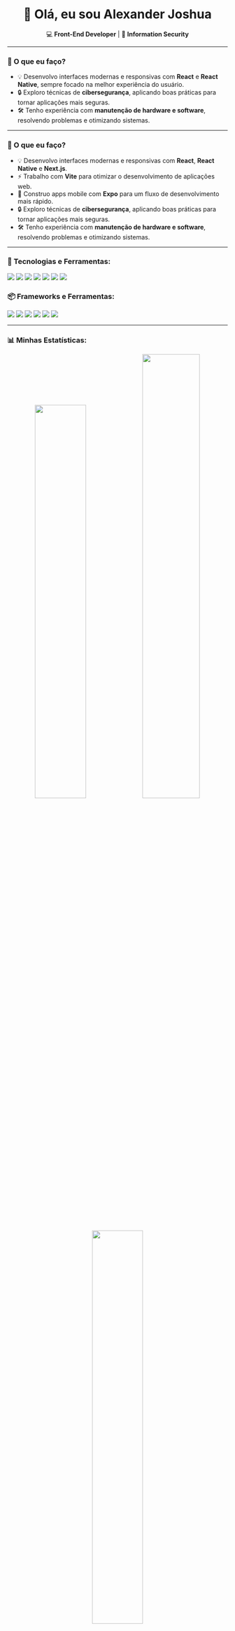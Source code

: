 <h1 align="center">👋 Olá, eu sou Alexander Joshua</h1>

<p align="center">
  💻 <strong>Front-End Developer</strong> | 🔐 <strong>Information Security</strong>
</p>

---

### 🚀 O que eu faço?
- 💡 Desenvolvo interfaces modernas e responsivas com <strong>React</strong> e <strong>React Native</strong>, sempre focado na melhor experiência do usuário.  
- 🔒 Exploro técnicas de <strong>cibersegurança</strong>, aplicando boas práticas para tornar aplicações mais seguras.  
- 🛠️ Tenho experiência com <strong>manutenção de hardware e software</strong>, resolvendo problemas e otimizando sistemas.  

---

### 🚀 O que eu faço?
- 💡 Desenvolvo interfaces modernas e responsivas com <strong>React</strong>, <strong>React Native</strong> e <strong>Next.js</strong>.  
- ⚡ Trabalho com **Vite** para otimizar o desenvolvimento de aplicações web.  
- 📱 Construo apps mobile com **Expo** para um fluxo de desenvolvimento mais rápido.  
- 🔒 Exploro técnicas de <strong>cibersegurança</strong>, aplicando boas práticas para tornar aplicações mais seguras.  
- 🛠️ Tenho experiência com <strong>manutenção de hardware e software</strong>, resolvendo problemas e otimizando sistemas.  

---

### 🎯 Tecnologias e Ferramentas:
<p align="left">
  <img src="https://img.shields.io/badge/-Node.js-339933?style=flat-square&logo=node.js&logoColor=white" />
  <img src="https://img.shields.io/badge/-Python-3776AB?style=flat-square&logo=python&logoColor=white" />
  <img src="https://img.shields.io/badge/-JavaScript-F7DF1E?style=flat-square&logo=javascript&logoColor=black" />
  <img src="https://img.shields.io/badge/-TypeScript-3178C6?style=flat-square&logo=typescript&logoColor=white" />
  <img src="https://img.shields.io/badge/-C++-00599C?style=flat-square&logo=cplusplus&logoColor=white" />
  <img src="https://img.shields.io/badge/-HTML-E34F26?style=flat-square&logo=html5&logoColor=white" />
  <img src="https://img.shields.io/badge/-CSS-1572B6?style=flat-square&logo=css3&logoColor=white" />
</p>

### 📦 Frameworks e Ferramentas:
<p align="left">
  <img src="https://img.shields.io/badge/-React-61DAFB?style=flat-square&logo=react&logoColor=black" />
  <img src="https://img.shields.io/badge/-React_Native-61DAFB?style=flat-square&logo=react&logoColor=black" />
  <img src="https://img.shields.io/badge/-Next.js-000000?style=flat-square&logo=nextdotjs&logoColor=white" />
  <img src="https://img.shields.io/badge/-Vite-646CFF?style=flat-square&logo=vite&logoColor=white" />
  <img src="https://img.shields.io/badge/-Expo-000020?style=flat-square&logo=expo&logoColor=white" />
  <img src="https://img.shields.io/badge/-Tailwind_CSS-06B6D4?style=flat-square&logo=tailwindcss&logoColor=white" />
</p>

---

### 📊 Minhas Estatísticas:
<p align="center">
  <img width="48%" src="https://github-readme-stats.vercel.app/api?username=euaallee&show_icons=true&theme=tokyonight" />
  <img width="51%" src="https://github-readme-streak-stats.herokuapp.com/?user=euaallee&theme=tokyonight" />
</p>

<p align="center">
  <img width="48%" src="https://github-readme-stats.vercel.app/api/top-langs/?username=euaallee&layout=compact&langs_count=8&theme=tokyonight" />
</p>

---

### 📚 Sobre mim:
📌 Já atuei em assistência técnica de informática e fui gerente de projetos em uma empresa júnior.  
📌 Atualmente curso <strong>Sistemas de Informação</strong> e me aventuro no mundo dos investimentos.  
📌 Músico nas horas vagas e apaixonado por tecnologia!  

---

### 🚀 Meus Projetos:
Aqui você encontra algumas das minhas criações e experimentos. Sinta-se à vontade para explorar, contribuir ou trocar ideias!  

📩 **Vamos conversar?**  
Se quiser trocar uma ideia sobre desenvolvimento, segurança ou tecnologia, me chame! 😃  

---

### 📲 Conecte-se comigo:
<p align="center">
  <a href="https://github.com/euaallee">
    <img src="https://img.shields.io/github/followers/euaallee?label=GitHub&style=social" alt="GitHub">
  </a>
  <a href="https://www.instagram.com/euaallee/">
    <img src="https://img.shields.io/badge/-Instagram-E4405F?style=flat-square&logo=Instagram&logoColor=white" alt="Instagram">
  </a>
</p>
